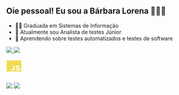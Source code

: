## Oie pessoal! Eu sou a Bárbara Lorena 👩🏽‍💻

- 👩‍🎓 Graduada em Sistemas de Informação
- 🔭 Atualmente sou Analista de testes Júnior
- 🌱 Aprendendo sobre testes automatizados e testes de software

<div>
<a href="https://github.com/barbaralorenam">
<img height="170em" src="https://github-readme-stats.vercel.app/api?username=barbaralorenam&show_icons=true&theme=tokyonight&include_all_commits=true*count_private=true"/>
<img height="170em" src="https://github-readme-stats.vercel.app/api/top-langs/?username=barbaralorenam&layout=compact&langs_count=16&theme=tokyonight"/>
</div>
  
<div style="display: inline_block"><br>
  <img align="center" alt="Barbara-Js" height="30" width="40" src="https://raw.githubusercontent.com/devicons/devicon/master/icons/javascript/javascript-plain.svg">

</div>
  
  ##
 
<div> 
  <a href = "mailto:barbaralorenam4@gmail.com"><img src="https://img.shields.io/badge/-Gmail-%23333?style=for-the-badge&logo=gmail&logoColor=white" target="_blank"></a>
  <a href="https://www.linkedin.com/in/bárbara-lorena-2597a8198/" target="_blank"><img src="https://img.shields.io/badge/-LinkedIn-%230077B5?style=for-the-badge&logo=linkedin&logoColor=white" target="_blank"></a> 
  

